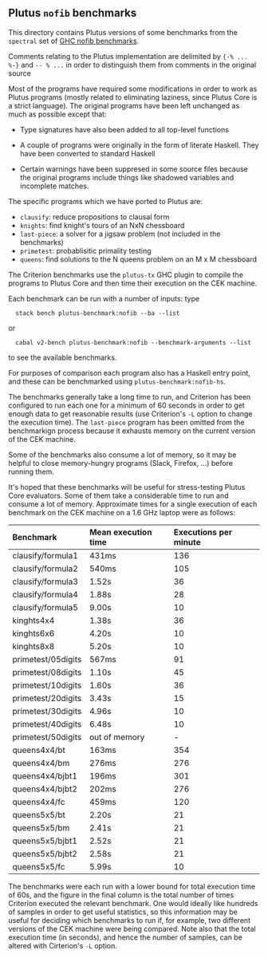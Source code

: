 ## Plutus `nofib` benchmarks

This directory contains Plutus versions of some benchmarks from the
`spectral` set of [GHC nofib benchmarks](https://github.com/ghc/nofib).

Comments relating to the Plutus implementation are delimited by `{-% ... %-}`
and `-- % ...` in order to distinguish them from comments in the original source

Most of the programs have required some modifications in order to work as Plutus
programs (mostly related to eliminating laziness, since Plutus Core is a strict
language).  The original programs have been left unchanged as much as
possible except that:

  * Type signatures have also been added to all top-level functions

  * A couple of programs were originally in the form of literate Haskell. They
    have been converted to standard Haskell 

  * Certain warnings have been suppresed in some source files because the original
    programs include things like shadowed variables and incomplete matches.

The specific programs which we have ported to Plutus are:

   * `clausify`: reduce propositions to clausal form 
   * `knights`: find knight's tours of an NxN chessboard
   * `last-piece`: a solver for a jigsaw problem (not included in the benchmarks)
   * `primetest`: probablisitic primality testing
   * `queens`: find solutions to the N queens problem on an M x M chessboard


The Criterion benchmarks use the `plutus-tx` GHC plugin to compile the programs
to Plutus Core and then time their execution on the CEK machine.

Each benchmark can be run with a number of inputs: type

```
  stack bench plutus-benchmark:nofib --ba --list
```

or 
```
  cabal v2-bench plutus-benchmark:nofib --benchmark-arguments --list
```

to see the available benchmarks.

For purposes of comparison each program also has a Haskell entry point, and
these can be benchmarked using `plutus-benchmark:nofib-hs`.

The benchmarks generally take a long time to run, and Criterion has been
configured to run each one for a minimum of 60 seconds in order to get enough
data to get reasonable results (use Criterion's `-L` option to change the
execution time). The `last-piece` program has been omitted from the benchmarkign
process because it exhausts memory on the current version of the CEK machine.

Some of the benchmarks also consume a lot of memory, so it may be helpful to
close memory-hungry programs (Slack, Firefox, ...) before running them.

It's hoped that these benchmarks will be useful for stress-testing Plutus Core
evaluators.  Some of them take a considerable time to run and consume a lot of
memory.  Approximate times for a single execution of each benchmark on the
CEK machine on a 1.6 GHz laptop were as follows:

| Benchmark              | Mean execution time    | Executions per minute  |
|:-----------------------|:-----------------------|:-----------------------|
| clausify/formula1      | 431ms                  | 136                    |
| clausify/formula2      | 540ms                  | 105                    |
| clausify/formula3      | 1.52s                  | 36                     |
| clausify/formula4      | 1.88s                  | 28                     |
| clausify/formula5      | 9.00s                  | 10                     |
| kinghts4x4             | 1.38s                  | 36                     |
| kinghts6x6             | 4.20s                  | 10                     |
| kinghts8x8             | 5.20s                  | 10                     |
| primetest/05digits     | 567ms                  | 91                     |
| primetest/08digits     | 1.10s                  | 45                     |
| primetest/10digits     | 1.60s                  | 36                     |
| primetest/20digits     | 3.43s                  | 15                     |
| primetest/30digits     | 4.96s                  | 10                     |
| primetest/40digits     | 6.48s                  | 10                     |
| primetest/50digits     | out of memory          | -                      |
| queens4x4/bt           | 163ms                  | 354                    |
| queens4x4/bm           | 276ms                  | 276                    |
| queens4x4/bjbt1        | 196ms                  | 301                    | 
| queens4x4/bjbt2        | 202ms                  | 276                    |
| queens4x4/fc           | 459ms                  | 120                    |
| queens5x5/bt           | 2.20s                  | 21                     |
| queens5x5/bm           | 2.41s                  | 21                     |
| queens5x5/bjbt1        | 2.52s                  | 21                     | 
| queens5x5/bjbt2        | 2.58s                  | 21                     |
| queens5x5/fc           | 5.99s                  | 10                     |

The benchmarks were each run with a lower bound for total execution time of 60s,
and the figure in the final column is the total number of times Criterion
executed the relevant benchmark.  One would ideally like hundreds of samples in
order to get useful statistics, so this information may be useful for deciding
which benchmarks to run if, for example, two different versions of the CEK
machine were being compared.  Note also that the total execution time (in
seconds), and hence the number of samples, can be altered with Cirterion's `-L`
option.
